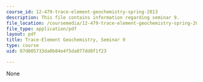 ```yaml
---
course_id: 12-479-trace-element-geochemistry-spring-2013
description: This file contains information regarding seminar 9.
file_location: /coursemedia/12-479-trace-element-geochemistry-spring-2013/07d005733da0b84e4f5da077dd8f1f23_MIT12_479S13_Seminar9.pdf
file_type: application/pdf
layout: pdf
title: Trace-Element Geochemistry, Seminar 9
type: course
uid: 07d005733da0b84e4f5da077dd8f1f23

---
```

None